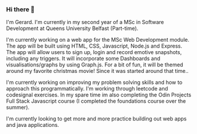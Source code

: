 ### Hi there 👋

I'm Gerard. I'm currently in my second year of a MSc in Software Development at Queens University Belfast (Part-time).

I'm currently working on a web app for the MSc Web Development module. The app will be built using HTML, CSS, Javascript, Node.js and Express.
The app will allow users to sign up, login and record emotive snapshots, including any triggers. It will incorporate some Dashboards and visualisations/graphs by using Graph.js. For a bit of fun, it will be themed around my favorite christmas movie! Since it was started around that time..

I'm currently working on improving my problem solving skills and how to approach this programmatically. I'm working through leetcode and codesignal exercises.
In my spare time im also completing the Odin Projects Full Stack Javascript course (I completed the foundations course over the summer).

I'm currently looking to get more and more practice building out web apps and java applications.

<!--
**GerardGargan/GerardGargan** is a ✨ _special_ ✨ repository because its `README.md` (this file) appears on your GitHub profile.

Here are some ideas to get you started:

- 🔭 I’m currently working on ...
- 🌱 I’m currently learning ...
- 👯 I’m looking to collaborate on ...
- 🤔 I’m looking for help with ...
- 💬 Ask me about ...
- 📫 How to reach me: ...
- 😄 Pronouns: ...
- ⚡ Fun fact: ...
-->

